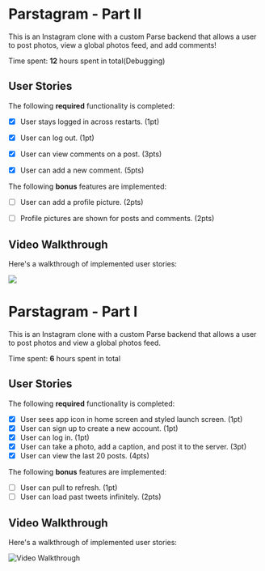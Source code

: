 # Parstagram - Part II

This is an Instagram clone with a custom Parse backend that allows a user to post photos, view a global photos feed, and add comments!

Time spent: **12** hours spent in total(Debugging)

## User Stories

The following **required** functionality is completed:

- [x]  User stays logged in across restarts. (1pt)

- [x]  User can log out. (1pt)

- [x]  User can view comments on a post. (3pts)

- [x]  User can add a new comment. (5pts)

The following **bonus** features are implemented:

- [ ]  User can add a profile picture. (2pts)

- [ ]  Profile pictures are shown for posts and comments. (2pts)

## Video Walkthrough

Here's a walkthrough of implemented user stories:

![](http://g.recordit.co/XpBuNPu4t7.gif)


# Parstagram - Part I

This is an Instagram clone with a custom Parse backend that allows a user to post photos and view a global photos feed.

Time spent: **6** hours spent in total

## User Stories

The following **required** functionality is completed:

- [x] User sees app icon in home screen and styled launch screen. (1pt)
- [x] User can sign up to create a new account. (1pt)
- [x] User can log in. (1pt)
- [x] User can take a photo, add a caption, and post it to the server. (3pt)
- [x] User can view the last 20 posts. (4pts)

The following **bonus** features are implemented:

- [ ] User can pull to refresh. (1pt)
- [ ] User can load past tweets infinitely. (2pts)

## Video Walkthrough

Here's a walkthrough of implemented user stories:

<img src='http://g.recordit.co/qzvKly7j4h.gif' title='Video Walkthrough' width='' alt='Video Walkthrough' />
